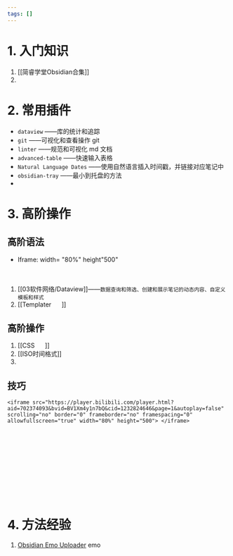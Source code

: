 ```yaml
---
tags: []
---
```

# 1. 入门知识
1. [[简睿学堂Obsidian合集]]
2. 

# 2. 常用插件
- `dataview` ——库的统计和追踪
- `git` ——可视化和查看操作 git
- `linter` ——规范和可视化 md 文档
- `advanced-table` ——快速输入表格
- `Natural Language Dates` ——使用自然语言插入时间戳，并链接对应笔记中
- `obsidian-tray` ——最小到托盘的方法
- 

# 3. 高阶操作
## 高阶语法
- Iframe: width= "80%" height"500"                                                                                                                                                                                                                                  
1. [[03软件网络/Dataview]]——`数据查询和筛选、创建和展示笔记的动态内容、自定义模板和样式`
2. [[Templater      ]]
## 高阶操作
1. [[CSS      ]]
2. [[ISO时间格式]]
3. 
## 技巧
```
<iframe src="https://player.bilibili.com/player.html?aid=702374093&bvid=BV1Xm4y1n7bQ&cid=1232824646&page=1&autoplay=false" scrolling="no" border="0" frameborder="no" framespacing="0" allowfullscreen="true" width="80%" height="500"> </iframe>                                                                                                                                                                                                                                                                                                                                                                                                                                                                                                                                                                                                                                                                                                                                                                                                                                                                                  
```
# 4. 方法经验

1. [Obsidian Emo Uploader](https://lestua.eu.org/notes/2022/10/16/172318/) emo 
